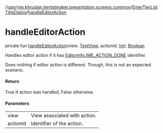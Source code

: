 //[app](../../../index.md)/[me.khruslan.tierlistmaker.presentation.screens.common](../index.md)/[EnterTierListTitleDialog](index.md)/[handleEditorAction](handle-editor-action.md)

# handleEditorAction

private fun [handleEditorAction](handle-editor-action.md)(view: [TextView](https://developer.android.com/reference/kotlin/android/widget/TextView.html), actionId: [Int](https://kotlinlang.org/api/latest/jvm/stdlib/kotlin/-int/index.html)): [Boolean](https://kotlinlang.org/api/latest/jvm/stdlib/kotlin/-boolean/index.html)

Handles editor action if it has [EditorInfo.IME_ACTION_DONE](https://developer.android.com/reference/kotlin/android/view/inputmethod/EditorInfo.html#ime_action_done) identifier.

Does nothing if editor action is different. Though, this is not an expected scenario.

#### Return

True if action was handled, False otherwise.

#### Parameters

| | |
|---|---|
| view | View associated with action. |
| actionId | Identifier of the action. |
